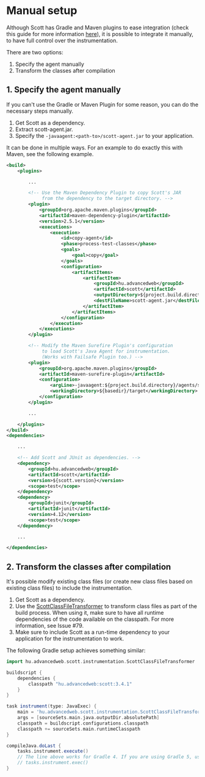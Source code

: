 # Manual setup

Although Scott has Gradle and Maven plugins to ease integration (check this guide for more information [here](https://github.com/dodie/scott)), it is possible to integrate it manually, to have full control over the instrumentation.

There are two options:

1. Specify the agent manually
2. Transform the classes after compilation


## 1. Specify the agent manually

If you can't use the Gradle or Maven Plugin for some reason, you can do the necessary steps manually.

1. Get Scott as a dependency.
2. Extract scott-agent.jar.
3. Specify the ```-javaagent:<path-to>/scott-agent.jar``` to your application.

It can be done in multiple ways. For an example to do exactly this with Maven, see the following example.

```xml
<build>
	<plugins>

		...

		<!-- Use the Maven Dependency Plugin to copy Scott's JAR
		     from the dependency to the target directory. -->
		<plugin>
			<groupId>org.apache.maven.plugins</groupId>
			<artifactId>maven-dependency-plugin</artifactId>
			<version>2.5.1</version>
			<executions>
				<execution>
					<id>copy-agent</id>
					<phase>process-test-classes</phase>
					<goals>
						<goal>copy</goal>
					</goals>
					<configuration>
						<artifactItems>
							<artifactItem>
								<groupId>hu.advancedweb</groupId>
								<artifactId>scott</artifactId>
								<outputDirectory>${project.build.directory}/agents</outputDirectory>
								<destFileName>scott-agent.jar</destFileName>
							</artifactItem>
						</artifactItems>
					</configuration>
				</execution>
			</executions>
		</plugin>

		<!-- Modify the Maven Surefire Plugin's configuration
		     to load Scott's Java Agent for instrumentation.
		     (Works with Failsafe Plugin too.) -->
		<plugin>
			<groupId>org.apache.maven.plugins</groupId>
			<artifactId>maven-surefire-plugin</artifactId>
			<configuration>
				<argLine>-javaagent:${project.build.directory}/agents/scott-agent.jar</argLine>
				<workingDirectory>${basedir}/target</workingDirectory>
			</configuration>
		</plugin>

		...

	</plugins>
</build>
<dependencies>

	...

	<!-- Add Scott and JUnit as dependencies. -->
	<dependency>
		<groupId>hu.advancedweb</groupId>
		<artifactId>scott</artifactId>
		<version>${scott.version}</version>
		<scope>test</scope>
	</dependency>
	<dependency>
		<groupId>junit</groupId>
		<artifactId>junit</artifactId>
		<version>4.12</version>
		<scope>test</scope>
	</dependency>

	...

</dependencies>
```

## 2. Transform the classes after compilation

It's possible modify existing class files (or create new class files based on existing class files) to include the
instrumentation.

1. Get Scott as a dependency.
2. Use the [ScottClassFileTransformer](https://github.com/dodie/scott/blob/master/scott/src/main/java/hu/advancedweb/scott/instrumentation/ScottClassFileTransformer.java) to transform class files as part of the build process. When using it, make sure to have all runtime dependencies of the code available on the classpath. For more information, see Issue #79.
3. Make sure to include Scott as a run-time dependency to your application for the instrumentation to work.

The following Gradle setup achieves something similar:

```groovy
import hu.advancedweb.scott.instrumentation.ScottClassFileTransformer

buildscript {
	dependencies {
		classpath "hu.advancedweb:scott:3.4.1"
	}
}

task instrument(type: JavaExec) {
	main = 'hu.advancedweb.scott.instrumentation.ScottClassFileTransformer'
	args = [sourceSets.main.java.outputDir.absolutePath]
	classpath = buildscript.configurations.classpath
	classpath += sourceSets.main.runtimeClasspath
}

compileJava.doLast {
	tasks.instrument.execute()
	// The line above works for Gradle 4. If you are using Gradle 5, use the following instead:
	// tasks.instrument.exec()
}
```

